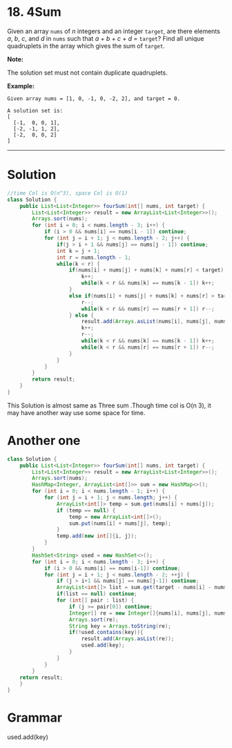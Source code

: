 # 18. 4Sum

Given an array `nums` of *n* integers and an integer `target`, are there elements *a*, *b*, *c*, and *d* in `nums` such that *a* + *b* + *c* + *d* = `target`? Find all unique quadruplets in the array which gives the sum of `target`.

**Note:**

The solution set must not contain duplicate quadruplets.

**Example:**

```
Given array nums = [1, 0, -1, 0, -2, 2], and target = 0.

A solution set is:
[
  [-1,  0, 0, 1],
  [-2, -1, 1, 2],
  [-2,  0, 0, 2]
]
```

------

#  Solution

```java
//time Col is O(n^3), space Col is O(1)
class Solution {
    public List<List<Integer>> fourSum(int[] nums, int target) {
        List<List<Integer>> result = new ArrayList<List<Integer>>();
        Arrays.sort(nums);
        for (int i = 0; i < nums.length - 3; i++) {
            if (i > 0 && nums[i] == nums[i - 1]) continue;
            for (int j = i + 1; j < nums.length - 2; j++) {
                if(j > i + 1 && nums[j] == nums[j - 1]) continue;
                int k = j + 1;
                int r = nums.length - 1;
                while(k < r) {
                    if(nums[i] + nums[j] + nums[k] + nums[r] < target) {
                        k++;
                        while(k < r && nums[k] == nums[k - 1]) k++;
                    }
                    else if(nums[i] + nums[j] + nums[k] + nums[r] > target) {
                        r--;
                        while(k < r && nums[r] == nums[r + 1]) r--;
                    } else {
                        result.add(Arrays.asList(nums[i], nums[j], nums[k], nums[r]));
                        k++;
                        r--;
                        while(k < r && nums[k] == nums[k - 1]) k++;
                        while(k < r && nums[r] == nums[r + 1]) r--;
                    }
                }
            }
        }
        return result;
    }
}
```

This Solution is almost same as Three sum .Though time col is O(n 3), it may have another way use some space for time.

# Another one

```java
class Solution {
    public List<List<Integer>> fourSum(int[] nums, int target) {
        List<List<Integer>> result = new ArrayList<List<Integer>>();
        Arrays.sort(nums);
        HashMap<Integer, ArrayList<int[]>> sum = new HashMap<>();
        for (int i = 0; i < nums.length - 1; i++) {
            for (int j = i + 1; j < nums.length; j++) {
                ArrayList<int[]> temp = sum.get(nums[i] + nums[j]);
                if (temp == null) {
                    temp = new ArrayList<int[]>();
                    sum.put(nums[i] + nums[j], temp);
                }
                temp.add(new int[]{i, j});
            }
        }
        HashSet<String> used = new HashSet<>();
        for (int i = 0; i < nums.length - 3; i++) {
            if (i > 0 && nums[i] == nums[i-1]) continue;
            for (int j = i + 1; j < nums.length - 2; ++j) {
                if (j > i+1 && nums[j] == nums[j-1]) continue;
                ArrayList<int[]> list = sum.get(target - nums[i] - nums[j]);
                if(list == null) continue;
                for (int[] pair : list) {
                    if (j >= pair[0]) continue;
                    Integer[] re = new Integer[]{nums[i], nums[j], nums[pair[0]], nums[pair[1]]};
                    Arrays.sort(re);
                    String key = Arrays.toString(re);
                    if(!used.contains(key)){
                        result.add(Arrays.asList(re));
                        used.add(key);
                    }
                }
            }
        }
    return result;
    }    
}
```

# Grammar

used.add(key)